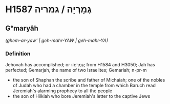 # H1587 גְּמַרְיָה / גמריה

## Gᵉmaryâh

_(ghem-ar-yaw' | ɡeh-mahr-YAW | ɡeh-mahr-YA)_

### Definition

Jehovah has accomplished; or גְּמַרְיָהוּ; from H1584 and H3050; Jah has perfected; Gemarjah, the name of two Israelites; Gemariah; n-pr-m

- the son of Shaphan the scribe and father of Michaiah; one of the nobles of Judah who had a chamber in the temple from which Baruch read Jeremiah's alarming prophecy to all the people
- the son of Hilkiah who bore Jeremiah's letter to the captive Jews
